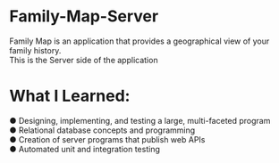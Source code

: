 # Family-Map-Server

Family Map is an application that provides a geographical view of your family history. <br />
This is the Server side of the application<br />

# What I Learned:

● Designing, implementing, and testing a large, multi-faceted program<br />
● Relational database concepts and programming<br />
● Creation of server programs that publish web APIs<br />
● Automated unit and integration testing

